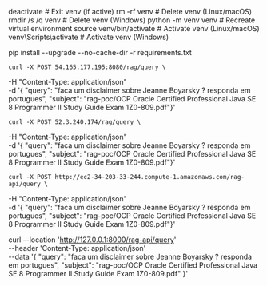 deactivate  # Exit venv (if active)
rm -rf venv  # Delete venv (Linux/macOS)
rmdir /s /q venv  # Delete venv (Windows)
python -m venv venv  # Recreate virtual environment
source venv/bin/activate  # Activate venv (Linux/macOS)
venv\Scripts\activate  # Activate venv (Windows)


pip install --upgrade --no-cache-dir -r requirements.txt

    curl -X POST 54.165.177.195:8080/rag/query \
-H "Content-Type: application/json" \
-d '{ "query": "faca um disclaimer sobre Jeanne Boyarsky ? responda em portugues", "subject": "rag-poc/OCP Oracle Certified Professional Java SE 8 Programmer II Study Guide Exam 1Z0-809.pdf"}'

    curl -X POST 52.3.240.174/rag/query \
-H "Content-Type: application/json" \
-d '{ "query": "faca um disclaimer sobre Jeanne Boyarsky ? responda em portugues", "subject": "rag-poc/OCP Oracle Certified Professional Java SE 8 Programmer II Study Guide Exam 1Z0-809.pdf"}'

    curl -X POST http://ec2-34-203-33-244.compute-1.amazonaws.com/rag-api/query \
-H "Content-Type: application/json" \
-d '{ "query": "faca um disclaimer sobre Jeanne Boyarsky ? responda em portugues", "subject": "rag-poc/OCP Oracle Certified Professional Java SE 8 Programmer II Study Guide Exam 1Z0-809.pdf"}'


curl --location 'http://127.0.0.1:8000/rag-api/query' \
--header 'Content-Type: application/json' \
--data '{
    "query": "faca um disclaimer sobre Jeanne Boyarsky ? responda em portugues",
    "subject": "rag-poc/OCP Oracle Certified Professional Java SE 8 Programmer II Study Guide Exam 1Z0-809.pdf"
}'